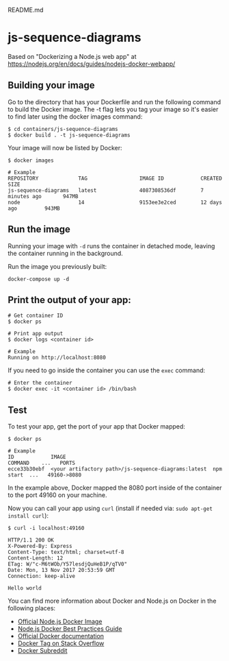 README.md

# js-sequence-diagrams

Based on "Dockerizing a Node.js web app" at https://nodejs.org/en/docs/guides/nodejs-docker-webapp/

## Building your image

Go to the directory that has your Dockerfile and run the following command to build the Docker image. The -t flag lets you tag your image so it's easier to find later using the docker images command:

```
$ cd containers/js-sequence-diagrams
$ docker build . -t js-sequence-diagrams
```

Your image will now be listed by Docker:

```
$ docker images

# Example
REPOSITORY             TAG                 IMAGE ID            CREATED             SIZE
js-sequence-diagrams   latest              4087308536df        7 minutes ago       947MB
node                   14                  9153ee3e2ced        12 days ago         943MB
```

## Run the image

Running your image with ```-d``` runs the container in detached mode, leaving the container running in the background.

Run the image you previously built:

```
docker-compose up -d
```

## Print the output of your app:

```
# Get container ID
$ docker ps

# Print app output
$ docker logs <container id>

# Example
Running on http://localhost:8080
```

If you need to go inside the container you can use the ```exec``` command:

```
# Enter the container
$ docker exec -it <container id> /bin/bash
```

## Test

To test your app, get the port of your app that Docker mapped:

```
$ docker ps

# Example
ID            IMAGE                                                COMMAND    ...   PORTS
ecce33b30ebf  <your artifactory path>/js-sequence-diagrams:latest  npm start  ...   49160->8080
```

In the example above, Docker mapped the 8080 port inside of the container to the port 49160 on your machine.

Now you can call your app using ```curl``` (install if needed via: ```sudo apt-get install curl```):

```
$ curl -i localhost:49160

HTTP/1.1 200 OK
X-Powered-By: Express
Content-Type: text/html; charset=utf-8
Content-Length: 12
ETag: W/"c-M6tWOb/Y57lesdjQuHeB1P/qTV0"
Date: Mon, 13 Nov 2017 20:53:59 GMT
Connection: keep-alive

Hello world
```

You can find more information about Docker and Node.js on Docker in the following places:

- [Official Node.js Docker Image](https://hub.docker.com/_/node/)
- [Node.js Docker Best Practices Guide](https://github.com/nodejs/docker-node/blob/master/docs/BestPractices.md)
- [Official Docker documentation](https://docs.docker.com/get-started/nodejs/build-images/)
- [Docker Tag on Stack Overflow](https://stackoverflow.com/questions/tagged/docker)
- [Docker Subreddit](https://reddit.com/r/docker)
